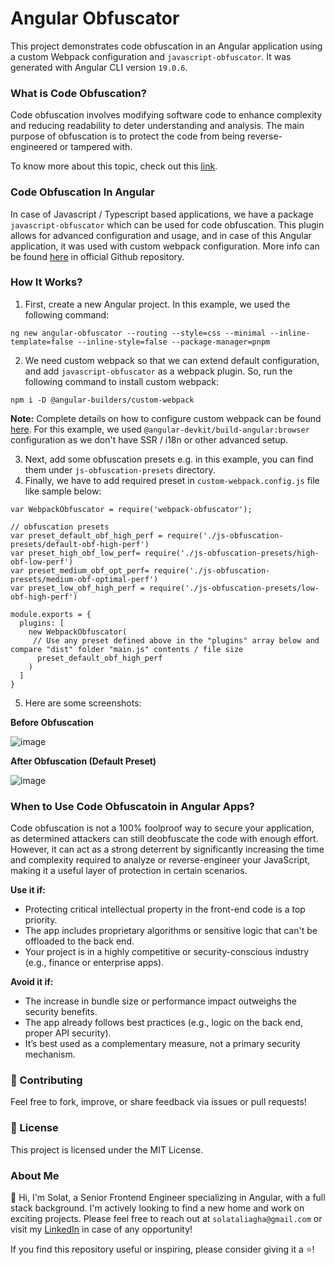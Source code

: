 # Angular Obfuscator

This project demonstrates code obfuscation in an Angular application using a custom Webpack configuration and `javascript-obfuscator`. It was generated with Angular CLI version `19.0.6`.

### What is Code Obfuscation? 

Code obfuscation involves modifying software code to enhance complexity and reducing readability to deter understanding and analysis. The main purpose of obfuscation is to protect the code from being reverse-engineered or tampered with. 

To know more about this topic, check out this [link](https://www.digitalguardian.com/blog/what-code-obfuscation-how-does-it-work). 

### Code Obfuscation In Angular

In case of Javascript / Typescript based applications, we have a package `javascript-obfuscator` which can be used for code obfuscation. This plugin allows for advanced configuration and usage, and in case of this Angular application, it was used with custom webpack configuration. 
More info can be found [here](https://github.com/javascript-obfuscator/javascript-obfuscator) in official Github repository. 

### How It Works? 

1. First, create a new Angular project. In this example, we used the following command: 

```
ng new angular-obfuscator --routing --style=css --minimal --inline-template=false --inline-style=false --package-manager=pnpm
```

2. We need custom webpack so that we can extend default configuration, and add `javascript-obfuscator` as a webpack plugin. So, run the following command to install custom webpack: 

```
npm i -D @angular-builders/custom-webpack
```

**Note:**
Complete details on how to configure custom webpack can be found [here](https://www.npmjs.com/package/@angular-builders/custom-webpack). For this example, we used `@angular-devkit/build-angular:browser` configuration as we don't have SSR / i18n or other advanced setup. 

3. Next, add some obfuscation presets e.g. in this example, you can find them under `js-obfuscation-presets` directory. 
4. Finally, we have to add required preset in `custom-webpack.config.js` file like sample below: 

```
var WebpackObfuscator = require('webpack-obfuscator');

// obfuscation presets 
var preset_default_obf_high_perf = require('./js-obfuscation-presets/default-obf-high-perf')
var preset_high_obf_low_perf= require('./js-obfuscation-presets/high-obf-low-perf')
var preset_medium_obf_opt_perf= require('./js-obfuscation-presets/medium-obf-optimal-perf')
var preset_low_obf_high_perf = require('./js-obfuscation-presets/low-obf-high-perf')

module.exports = {
  plugins: [
    new WebpackObfuscator(
     // Use any preset defined above in the "plugins" array below and compare "dist" folder "main.js" contents / file size
      preset_default_obf_high_perf
    )
  ]
}
```
5. Here are some screenshots: 

**Before Obfuscation**

![image](https://github.com/user-attachments/assets/f9abc8c4-57ff-4fe3-8ab1-3f5d580fbc02)

**After Obfuscation (Default Preset)**

![image](https://github.com/user-attachments/assets/a2ac4608-8943-4436-ab05-35c9286d08a8)

### When to Use Code Obfuscatoin in Angular Apps?
Code obfuscation is not a 100% foolproof way to secure your application, as determined attackers can still deobfuscate the code with enough effort. However, it can act as a strong deterrent by significantly increasing the time and complexity required to analyze or reverse-engineer your JavaScript, making it a useful layer of protection in certain scenarios.

**Use it if:**

- Protecting critical intellectual property in the front-end code is a top priority.
- The app includes proprietary algorithms or sensitive logic that can't be offloaded to the back end.
- Your project is in a highly competitive or security-conscious industry (e.g., finance or enterprise apps).

**Avoid it if:**

- The increase in bundle size or performance impact outweighs the security benefits.
- The app already follows best practices (e.g., logic on the back end, proper API security).
- It’s best used as a complementary measure, not a primary security mechanism.

### 🤝 Contributing ##
Feel free to fork, improve, or share feedback via issues or pull requests!

### 📜 License
This project is licensed under the MIT License.

### About Me
👋 Hi, I'm Solat, a Senior Frontend Engineer specializing in Angular, with a full stack background. I'm actively looking to find a new home and work on exciting projects. Please feel free to reach out at `solataliagha@gmail.com` or visit my [LinkedIn](https://www.linkedin.com/in/solat-ali) in case of any opportunity!

If you find this repository useful or inspiring, please consider giving it a ⭐!




